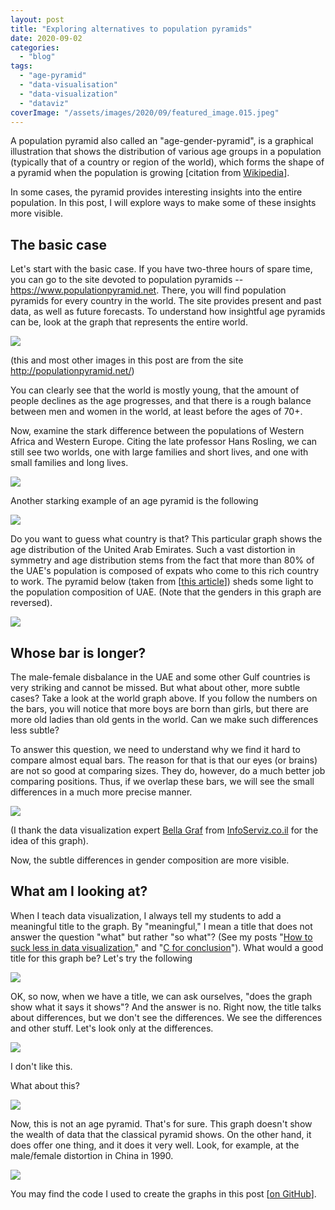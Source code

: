 ```yaml
---
layout: post
title: "Exploring alternatives to population pyramids"
date: 2020-09-02
categories: 
  - "blog"
tags: 
  - "age-pyramid"
  - "data-visualisation"
  - "data-visualization"
  - "dataviz"
coverImage: "/assets/images/2020/09/featured_image.015.jpeg"
---
```


A population pyramid also called an "age-gender-pyramid", is a graphical illustration that shows the distribution of various age groups in a population (typically that of a country or region of the world), which forms the shape of a pyramid when the population is growing \[citation from [Wikipedia](https://en.wikipedia.org/wiki/Population_pyramid)\].

In some cases, the pyramid provides interesting insights into the entire population. In this post, I will explore ways to make some of these insights more visible. 

## The basic case

Let's start with the basic case. If you have two-three hours of spare time, you can go to the site devoted to population pyramids -- https://www.populationpyramid.net. There, you will find population pyramids for every country in the world. The site provides present and past data, as well as future forecasts. To understand how insightful age pyramids can be, look at the graph that represents the entire world.

![](/assets/images/2020/09/image-1.png?w=862)

(this and most other images in this post are from the site http://populationpyramid.net/)

You can clearly see that the world is mostly young, that the amount of people declines as the age progresses, and that there is a rough balance between men and women in the world, at least before the ages of 70+.

Now, examine the stark difference between the populations of Western Africa and Western Europe. Citing the late professor Hans Rosling, we can still see two worlds, one with large families and short lives, and one with small families and long lives. 

![](/assets/images/2020/09/image-2.png?w=936)

Another starking example of an age pyramid is the following

![](/assets/images/2020/09/image-3.png?w=862)

Do you want to guess what country is that? This particular graph shows the age distribution of the United Arab Emirates. Such a vast distortion in symmetry and age distribution stems from the fact that more than 80% of the UAE's population is composed of expats who come to this rich country to work. The pyramid below (taken from \[[this article](https://www.sciencedirect.com/science/article/pii/S2210600612000214)\]) sheds some light to the population composition of UAE. (Note that the genders in this graph are reversed).

![](/assets/images/2020/09/image-3.jpeg?w=548)

## Whose bar is longer?

The male-female disbalance in the UAE and some other Gulf countries is very striking and cannot be missed. But what about other, more subtle cases? Take a look at the world graph above. If you follow the numbers on the bars, you will notice that more boys are born than girls, but there are more old ladies than old gents in the world. Can we make such differences less subtle?

To answer this question, we need to understand why we find it hard to compare almost equal bars. The reason for that is that our eyes (or brains) are not so good at comparing sizes. They do, however, do a much better job comparing positions. Thus, if we overlap these bars, we will see the small differences in a much more precise manner. 

![](/assets/images/2020/09/image-4.jpeg?w=676)

(I thank the data visualization expert [Bella Graf](https://www.facebook.com/bella.gotie) from [InfoServiz.co.il](https://infoserviz.co.il/) for the idea of this graph).

Now, the subtle differences in gender composition are more visible. 

## What am I looking at?

When I teach data visualization, I always tell my students to add a meaningful title to the graph. By "meaningful," I mean a title that does not answer the question "what" but rather "so what"? (See my posts "[How to suck less in data visualization](https://gorelik.net/2020/07/28/how-to-suck-less-in-data-visualization-and-professional-communication/)," and "[C for conclusion](https://gorelik.net/2018/06/25/c-for-conclusion/)"). What would a good title for this graph be? Let's try the following

![](/assets/images/2020/09/image-5.jpeg?w=676)

OK, so now, when we have a title, we can ask ourselves, "does the graph show what it says it shows"? And the answer is no. Right now, the title talks about differences, but we don't see the differences. We see the differences and other stuff. Let's look only at the differences.

![](/assets/images/2020/09/image-6.jpeg?w=676)

I don't like this.

What about this?

![](/assets/images/2020/09/image-8.png?w=874)

Now, this is not an age pyramid. That's for sure. This graph doesn't show the wealth of data that the classical pyramid shows. On the other hand, it does offer one thing, and it does it very well. Look, for example, at the male/female distortion in China in 1990.

![](/assets/images/2020/09/image-9.png?w=866)

You may find the code I used to create the graphs in this post \[[on GitHub](http://github.com/bgbg/blog_exploring_age_pyramics)\].

